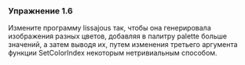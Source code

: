 ### Упражнение 1.6

Измените программу lissajous так, чтобы она генерировала изображения разных цветов,
добавляя в палитру palette больше значений, а затем выводя их,
путем изменения третьего аргумента функции SetColorIndex
некоторым нетривиальным способом.